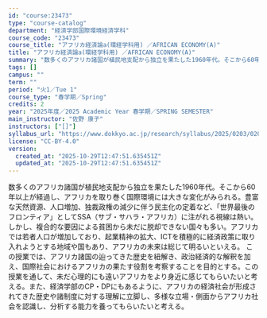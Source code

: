 ```yaml
---
id: "course:23473"
type: "course-catalog"
department: "経済学部国際環境経済学科"
course_code: "23473"
course_title: "アフリカ経済論a(環経学科用) ／AFRICAN ECONOMY(A)"
title: "アフリカ経済論a(環経学科用) ／AFRICAN ECONOMY(A)"
summary: "数多くのアフリカ諸国が植民地支配から独立を果たした1960年代。そこから60年以上が経過し、アフリカを取り巻く国際環境には大きな変化がみられる。豊富な天然資源、人口増加、独裁政権の減少に伴う民主化の定着など、「世界最後のフロンティア」として…"
tags: []
campus: ""
term: ""
period: "火1／Tue 1"
course_type: "春学期／Spring"
credits: 2
year: "2025年度／2025 Academic Year 春学期／SPRING SEMESTER"
main_instructor: "佐野 康子"
instructors: ["[]"]
syllabus_url: "https://www.dokkyo.ac.jp/research/syllabus/2025/0203/0203_23473_ja_JP.html"
license: "CC-BY-4.0"
version:
  created_at: "2025-10-29T12:47:51.635451Z"
  updated_at: "2025-10-29T12:47:51.635451Z"
---
```

数多くのアフリカ諸国が植民地支配から独立を果たした1960年代。そこから60年以上が経過し、アフリカを取り巻く国際環境には大きな変化がみられる。豊富な天然資源、人口増加、独裁政権の減少に伴う民主化の定着など、「世界最後のフロンティア」としてSSA（サブ・サハラ・アフリカ）に注がれる視線は熱い。しかし、複合的な要因による貧困から未だに脱却できない国々も多い。アフリカでは若者人口が増加しており、起業精神の拡大、ICTを積極的に経済政策に取り入れようとする地域や国もあり、アフリカの未来は総じて明るいといえる。 この授業では、アフリカ諸国の辿ってきた歴史を紐解き、政治経済的な解釈を加え、国際社会におけるアフリカの果たす役割を考察することを目的とする。この授業を通して、未だ心理的にも遠いアフリカをより身近に感じてもらいたいと考える。また、経済学部のCP・DPにもあるように、アフリカの経済社会が形成されてきた歴史や諸制度に対する理解に立脚し、多様な立場・側面からアフリカ社会を認識し、分析する能力を養ってもらいたいと考える。
